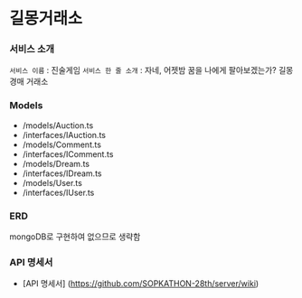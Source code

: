 # 길몽거래소

### 서비스 소개

`서비스 이름` : 진술게임
`서비스 한 줄 소개` : 자네, 어젯밤 꿈을 나에게 팔아보겠는가? 길몽 경매 거래소

### Models

- /models/Auction.ts
- /interfaces/IAuction.ts
- /models/Comment.ts
- /interfaces/IComment.ts
- /models/Dream.ts
- /interfaces/IDream.ts
- /models/User.ts
- /interfaces/IUser.ts

### ERD

mongoDB로 구현하여 없으므로 생략함

### API 명세서

- [API 명세서] (https://github.com/SOPKATHON-28th/server/wiki)
